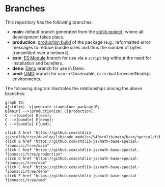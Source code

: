 <!--

@license Apache-2.0

Copyright (c) 2022 The Stdlib Authors.

Licensed under the Apache License, Version 2.0 (the "License");
you may not use this file except in compliance with the License.
You may obtain a copy of the License at

    http://www.apache.org/licenses/LICENSE-2.0

Unless required by applicable law or agreed to in writing, software
distributed under the License is distributed on an "AS IS" BASIS,
WITHOUT WARRANTIES OR CONDITIONS OF ANY KIND, either express or implied.
See the License for the specific language governing permissions and
limitations under the License.

-->

# Branches

This repository has the following branches:

-   **main**: default branch generated from the [stdlib project][stdlib-url], where all development takes place.
-   **production**: [production build][production-url] of the package (e.g., reformatted error messages to reduce bundle sizes and thus the number of bytes transmitted over a network).
-   **esm**: [ES Module][esm-url] branch for use via a `script` tag without the need for installation and bundlers.
-   **deno**: [Deno][deno-url] branch for use in Deno.
-   **umd**: [UMD][umd-url] branch for use in Observable, or in dual browser/Node.js environments.

The following diagram illustrates the relationships among the above branches:

```mermaid
graph TD;
A[stdlib]-->|generate standalone package|B;
B[main] -->|productionize| C[production];
C -->|bundle| D[esm];
C -->|bundle| E[deno];
C -->|bundle| F[umd];

click A href "https://github.com/stdlib-js/stdlib/tree/develop/lib/node_modules/%40stdlib/math/base/special/fibonacci"
click B href "https://github.com/stdlib-js/math-base-special-fibonacci/tree/main"
click C href "https://github.com/stdlib-js/math-base-special-fibonacci/tree/production"
click D href "https://github.com/stdlib-js/math-base-special-fibonacci/tree/esm"
click E href "https://github.com/stdlib-js/math-base-special-fibonacci/tree/deno"
click F href "https://github.com/stdlib-js/math-base-special-fibonacci/tree/umd"
```

[stdlib-url]: https://github.com/stdlib-js/stdlib/tree/develop/lib/node_modules/%40stdlib/math/base/special/fibonacci
[production-url]: https://github.com/stdlib-js/math-base-special-fibonacci/tree/production
[deno-url]: https://github.com/stdlib-js/math-base-special-fibonacci/tree/deno
[umd-url]: https://github.com/stdlib-js/math-base-special-fibonacci/tree/umd
[esm-url]: https://github.com/stdlib-js/math-base-special-fibonacci/tree/esm